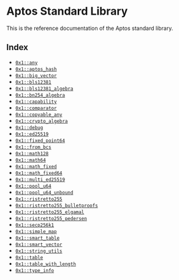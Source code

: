 <a id="@Aptos_Standard_Library_0"></a>

# Aptos Standard Library

This is the reference documentation of the Aptos standard library.

<a id="@Index_1"></a>

## Index

- [`0x1::any`](any.md#0x1_any)
- [`0x1::aptos_hash`](hash.md#0x1_aptos_hash)
- [`0x1::big_vector`](big_vector.md#0x1_big_vector)
- [`0x1::bls12381`](bls12381.md#0x1_bls12381)
- [`0x1::bls12381_algebra`](bls12381_algebra.md#0x1_bls12381_algebra)
- [`0x1::bn254_algebra`](bn254_algebra.md#0x1_bn254_algebra)
- [`0x1::capability`](capability.md#0x1_capability)
- [`0x1::comparator`](comparator.md#0x1_comparator)
- [`0x1::copyable_any`](copyable_any.md#0x1_copyable_any)
- [`0x1::crypto_algebra`](crypto_algebra.md#0x1_crypto_algebra)
- [`0x1::debug`](debug.md#0x1_debug)
- [`0x1::ed25519`](ed25519.md#0x1_ed25519)
- [`0x1::fixed_point64`](fixed_point64.md#0x1_fixed_point64)
- [`0x1::from_bcs`](from_bcs.md#0x1_from_bcs)
- [`0x1::math128`](math128.md#0x1_math128)
- [`0x1::math64`](math64.md#0x1_math64)
- [`0x1::math_fixed`](math_fixed.md#0x1_math_fixed)
- [`0x1::math_fixed64`](math_fixed64.md#0x1_math_fixed64)
- [`0x1::multi_ed25519`](multi_ed25519.md#0x1_multi_ed25519)
- [`0x1::pool_u64`](pool_u64.md#0x1_pool_u64)
- [`0x1::pool_u64_unbound`](pool_u64_unbound.md#0x1_pool_u64_unbound)
- [`0x1::ristretto255`](ristretto255.md#0x1_ristretto255)
- [`0x1::ristretto255_bulletproofs`](ristretto255_bulletproofs.md#0x1_ristretto255_bulletproofs)
- [`0x1::ristretto255_elgamal`](ristretto255_elgamal.md#0x1_ristretto255_elgamal)
- [`0x1::ristretto255_pedersen`](ristretto255_pedersen.md#0x1_ristretto255_pedersen)
- [`0x1::secp256k1`](secp256k1.md#0x1_secp256k1)
- [`0x1::simple_map`](simple_map.md#0x1_simple_map)
- [`0x1::smart_table`](smart_table.md#0x1_smart_table)
- [`0x1::smart_vector`](smart_vector.md#0x1_smart_vector)
- [`0x1::string_utils`](string_utils.md#0x1_string_utils)
- [`0x1::table`](table.md#0x1_table)
- [`0x1::table_with_length`](table_with_length.md#0x1_table_with_length)
- [`0x1::type_info`](type_info.md#0x1_type_info)

[move-book]: https://aptos.dev/move/book/SUMMARY
